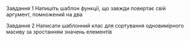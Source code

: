 Завдання 1
Напишіть шаблон функції, що завжди повертає свій аргумент, помножений
на два

Завдання 2
Написати шаблонний клас для сортування одновимірного масиву за
зростанням значень елементів
